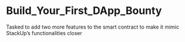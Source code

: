 # Build_Your_First_DApp_Bounty
Tasked to add two more features to the smart contract to make it mimic StackUp’s functionalities closer
